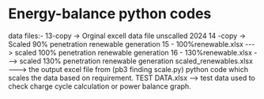 # Energy-balance python codes






data files:-
13-copy -> Orginal excell data file unscalled 2024
14 -copy -> Scaled 90% penetration renewable generation
15 - 100%renewable.xlsx ---> scaled 100% penetration renewable generation
16 - 130%renewable.xlsx ---> scaled 130% penetration renewable generation
scaled_renewables.xlsx ---> the output excel file from (pb3 finding scale.py) python code which scales the data based on requirement.
TEST DATA.xlsx  --> test data used to check charge cycle calculation or power balance graph.
